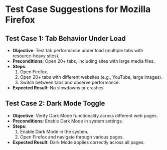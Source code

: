 
# Test Case Suggestions for Mozilla Firefox

## Test Case 1: Tab Behavior Under Load

- **Objective**: Test tab performance under load (multiple tabs with resource-heavy sites).
- **Preconditions**: Open 20+ tabs, including sites with large media files.
- **Steps**:
  1. Open Firefox.
  2. Open 20+ tabs with different websites (e.g., YouTube, large images).
  3. Switch between tabs and observe performance.
- **Expected Result**: No slowdowns or crashes.

## Test Case 2: Dark Mode Toggle

- **Objective**: Verify Dark Mode functionality across different web pages.
- **Preconditions**: Enable Dark Mode in system settings.
- **Steps**:
  1. Enable Dark Mode in the system.
  2. Open Firefox and navigate through various pages.
- **Expected Result**: Dark Mode applies correctly across all pages.
